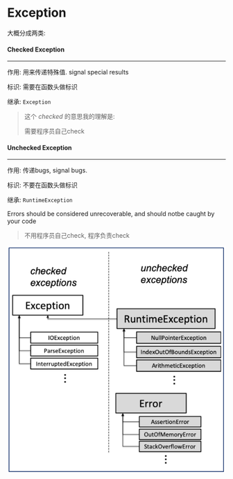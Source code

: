 # Exception

大概分成两类:



#### Checked Exception

---

作用: 用来传递特殊值. signal special results

标识: 需要在函数头做标识

继承: `Exception`

> 这个 *checked* 的意思我的理解是: 
>
> 需要程序员自己check



#### Unchecked Exception

---

作用: 传递bugs, signal bugs.

标识: 不要在函数头做标识

继承: `RuntimeException`

Errors should be considered unrecoverable, and should notbe caught by your code

> 不用程序员自己check, 程序负责check



![image-20210412182927632](image/image-20210412182927632.png)